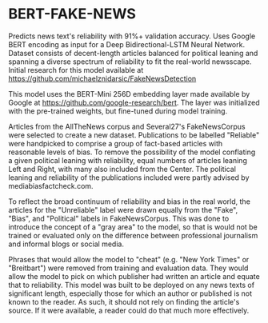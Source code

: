 # BERT-FAKE-NEWS
Predicts news text's reliability with 91%+ validation accuracy. Uses Google BERT encoding as input for a Deep Bidirectional-LSTM Neural Network. Dataset consists of decent-length articles balanced for political leaning and spanning a diverse spectrum of reliability to fit the real-world newsscape. Initial research for this model available at https://github.com/michaelznidarsic/FakeNewsDetection

This model uses the BERT-Mini 256D embedding layer made available by Google at https://github.com/google-research/bert. The layer was initialized with the pre-trained weights, but fine-tuned during model training.

Articles from the AllTheNews corpus and Several27's FakeNewsCorpus were selected to create a new dataset. Publications to be labelled "Reliable" were handpicked to comprise a group of fact-based articles with reasonable levels of bias. To remove the possibility of the model conflating a given political leaning with reliability, equal numbers of articles leaning Left and Right, with many also included from the Center. The political leaning and reliability of the publications included were partly advised by mediabiasfactcheck.com.

To reflect the broad continuum of reliability and bias in the real world, the articles for the "Unreliable" label were drawn equally from the "Fake", "Bias", and "Political" labels in FakeNewsCorpus. This was done to introduce the concept of a "gray area" to the model, so that is would not be trained or evaluated only on the difference between professional journalism and informal blogs or social media. 

Phrases that would allow the model to "cheat" (e.g. "New York Times" or "Breitbart") were removed from training and evaluation data. They would allow the model to pick on which publisher had written an article and equate that to reliability. This model was built to be deployed on any news texts of significant length, especially those for which an author or published is not known to the reader. As such, it should not rely on finding the article's source. If it were available, a reader could do that much more effectively.





